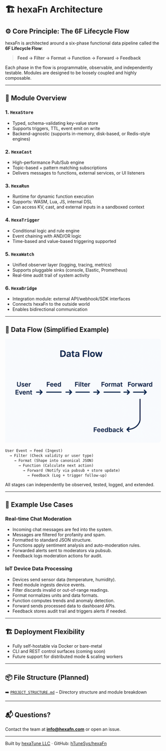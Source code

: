 <!--
SPDX-FileCopyrightText: 2025 Husamettin ARABACI
SPDX-License-Identifier: MIT
-->

# 🏗️ hexaFn Architecture

## ⚙️ Core Principle: The 6F Lifecycle Flow

hexaFn is architected around a six-phase functional data pipeline called the **6F Lifecycle Flow**:

> **Feed → Filter → Format → Function → Forward → Feedback**

Each phase in the flow is programmable, observable, and independently testable. Modules are designed to be loosely coupled and highly composable.

---

## 🔶 Module Overview

### 1. `HexaStore`

- Typed, schema-validating key-value store
- Supports triggers, TTL, event emit on write
- Backend-agnostic (supports in-memory, disk-based, or Redis-style engines)

### 2. `HexaCast`

- High-performance Pub/Sub engine
- Topic-based + pattern matching subscriptions
- Delivers messages to functions, external services, or UI listeners

### 3. `HexaRun`

- Runtime for dynamic function execution
- Supports: WASM, Lua, JS, internal DSL
- Can access KV, cast, and external inputs in a sandboxed context

### 4. `HexaTrigger`

- Conditional logic and rule engine
- Event chaining with AND/OR logic
- Time-based and value-based triggering supported

### 5. `HexaWatch`

- Unified observer layer (logging, tracing, metrics)
- Supports pluggable sinks (console, Elastic, Prometheus)
- Real-time audit trail of system activity

### 6. `HexaBridge`

- Integration module: external API/webhook/SDK interfaces
- Connects hexaFn to the outside world
- Enables bidirectional communication

---

## 🧠 Data Flow (Simplified Example)

![6F Data Flow Diagram](assets/data-flow.png)

```text
User Event → Feed (Ingest) 
  → Filter (Check validity or user type) 
    → Format (Shape into canonical JSON) 
      → Function (Calculate next action) 
        → Forward (Notify via pubsub + store update) 
          → Feedback (Log + trigger follow-up)
```

All stages can independently be observed, tested, logged, and extended.

---

## 🧩 Example Use Cases

### Real-time Chat Moderation

- Incoming chat messages are fed into the system.
- Messages are filtered for profanity and spam.
- Formatted to standard JSON structure.
- Functions apply sentiment analysis and auto-moderation rules.
- Forwarded alerts sent to moderators via pubsub.
- Feedback logs moderation actions for audit.

### IoT Device Data Processing

- Devices send sensor data (temperature, humidity).
- Feed module ingests device events.
- Filter discards invalid or out-of-range readings.
- Format normalizes units and data formats.
- Function computes trends and anomaly detection.
- Forward sends processed data to dashboard APIs.
- Feedback stores audit trail and triggers alerts if needed.

---

## 🏗️ Deployment Flexibility

- Fully self-hostable via Docker or bare-metal
- CLI and REST control surfaces (coming soon)
- Future support for distributed mode & scaling workers

---

## 📦 File Structure (Planned)

➡️ [`PROJECT_STRUCTURE.md`](PROJECT_STRUCTURE.md) – Directory structure and module breakdown

---

## 📬 Questions?

Contact the team at **[info@hexafn.com](mailto:info@hexafn.com)** or open an issue.

---

Built by [hexaTune LLC](https://hexafn.com) · GitHub: [hTuneSys/hexaFn](https://github.com/hTuneSys/hexaFn)
